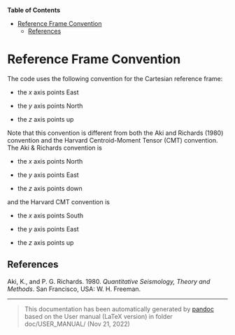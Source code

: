 **Table of Contents**

- [Reference Frame Convention](#cha:Reference-Frame-Convention)
  - [References](#references)

Reference Frame Convention
==========================

The code uses the following convention for the Cartesian reference frame:

- the $x$ axis points East

- the $y$ axis points North

- the $z$ axis points up

Note that this convention is different from both the Aki and Richards (1980) convention and the Harvard Centroid-Moment Tensor (CMT) convention. The Aki & Richards convention is

- the $x$ axis points North

- the $y$ axis points East

- the $z$ axis points down

and the Harvard CMT convention is

- the $x$ axis points South

- the $y$ axis points East

- the $z$ axis points up

References
----------

Aki, K., and P. G. Richards. 1980. *Quantitative Seismology, Theory and Methods*. San Francisco, USA: W. H. Freeman.

-----
> This documentation has been automatically generated by [pandoc](http://www.pandoc.org)
> based on the User manual (LaTeX version) in folder doc/USER_MANUAL/
> (Nov 21, 2022)

